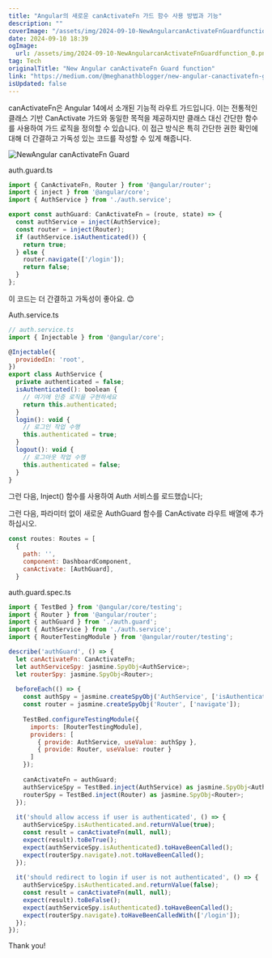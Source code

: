 ```yaml
---
title: "Angular의 새로운 canActivateFn 가드 함수 사용 방법과 기능"
description: ""
coverImage: "/assets/img/2024-09-10-NewAngularcanActivateFnGuardfunction_0.png"
date: 2024-09-10 18:39
ogImage: 
  url: /assets/img/2024-09-10-NewAngularcanActivateFnGuardfunction_0.png
tag: Tech
originalTitle: "New Angular canActivateFn Guard function"
link: "https://medium.com/@meghanathblogger/new-angular-canactivatefn-guard-function-bce74f7d06ea"
isUpdated: false
---
```



canActivateFn은 Angular 14에서 소개된 기능적 라우트 가드입니다. 이는 전통적인 클래스 기반 CanActivate 가드와 동일한 목적을 제공하지만 클래스 대신 간단한 함수를 사용하여 가드 로직을 정의할 수 있습니다. 이 접근 방식은 특히 간단한 권한 확인에 대해 더 간결하고 가독성 있는 코드를 작성할 수 있게 해줍니다.


![NewAngular canActivateFn Guard](/assets/img/2024-09-10-NewAngularcanActivateFnGuardfunction_0.png)


auth.guard.ts

```js
import { CanActivateFn, Router } from '@angular/router';
import { inject } from '@angular/core';
import { AuthService } from './auth.service';
```


<div class="content-ad"></div>

```js
export const authGuard: CanActivateFn = (route, state) => {
  const authService = inject(AuthService);
  const router = inject(Router);
  if (authService.isAuthenticated()) {
    return true;
  } else {
    router.navigate(['/login']);
    return false;
  }
};
```

이 코드는 더 간결하고 가독성이 좋아요. 😊

Auth.service.ts

```js
// auth.service.ts
import { Injectable } from '@angular/core';
```

<div class="content-ad"></div>

```js
@Injectable({
  providedIn: 'root',
})
export class AuthService {
  private authenticated = false;
  isAuthenticated(): boolean {
    // 여기에 인증 로직을 구현하세요
    return this.authenticated;
  }
  login(): void {
    // 로그인 작업 수행
    this.authenticated = true;
  }
  logout(): void {
    // 로그아웃 작업 수행
    this.authenticated = false;
  }
}
```

그런 다음, Inject() 함수를 사용하여 Auth 서비스를 로드했습니다;

그런 다음, 파라미터 없이 새로운 AuthGuard 함수를 CanActivate 라우트 배열에 추가하십시오.

```js
const routes: Routes = [
  {
    path: '',
    component: DashboardComponent,
    canActivate: [AuthGuard],
  }
```

<div class="content-ad"></div>

auth.guard.spec.ts

```js
import { TestBed } from '@angular/core/testing';
import { Router } from '@angular/router';
import { authGuard } from './auth.guard';
import { AuthService } from './auth.service';
import { RouterTestingModule } from '@angular/router/testing';
```

```js
describe('authGuard', () => {
  let canActivateFn: CanActivateFn;
  let authServiceSpy: jasmine.SpyObj<AuthService>;
  let routerSpy: jasmine.SpyObj<Router>;
  
  beforeEach(() => {
    const authSpy = jasmine.createSpyObj('AuthService', ['isAuthenticated']);
    const router = jasmine.createSpyObj('Router', ['navigate']);
    
    TestBed.configureTestingModule({
      imports: [RouterTestingModule],
      providers: [
        { provide: AuthService, useValue: authSpy },
        { provide: Router, useValue: router }
      ]
    });
    
    canActivateFn = authGuard;
    authServiceSpy = TestBed.inject(AuthService) as jasmine.SpyObj<AuthService>;
    routerSpy = TestBed.inject(Router) as jasmine.SpyObj<Router>;
  });
  
  it('should allow access if user is authenticated', () => {
    authServiceSpy.isAuthenticated.and.returnValue(true);
    const result = canActivateFn(null, null);
    expect(result).toBeTrue();
    expect(authServiceSpy.isAuthenticated).toHaveBeenCalled();
    expect(routerSpy.navigate).not.toHaveBeenCalled();
  });
  
  it('should redirect to login if user is not authenticated', () => {
    authServiceSpy.isAuthenticated.and.returnValue(false);
    const result = canActivateFn(null, null);
    expect(result).toBeFalse();
    expect(authServiceSpy.isAuthenticated).toHaveBeenCalled();
    expect(routerSpy.navigate).toHaveBeenCalledWith(['/login']);
  });
});
```

Thank you!
